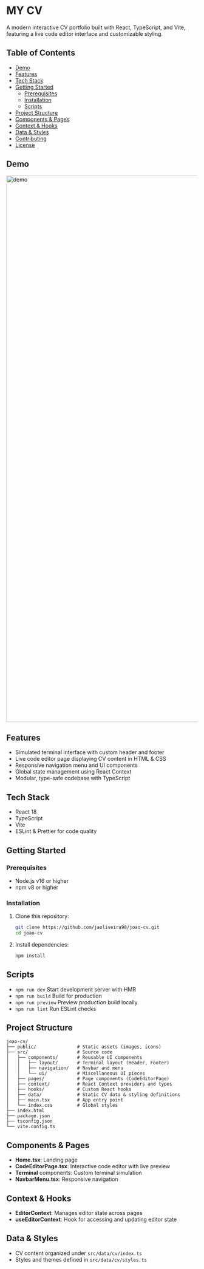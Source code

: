 # MY CV

A modern interactive CV portfolio built with React, TypeScript, and Vite, featuring a live code editor interface and customizable styling.

## Table of Contents

- [Demo](#demo)
- [Features](#features)
- [Tech Stack](#tech-stack)
- [Getting Started](#getting-started)
  - [Prerequisites](#prerequisites)
  - [Installation](#installation)
  - [Scripts](#scripts)
- [Project Structure](#project-structure)
- [Components & Pages](#components--pages)
- [Context & Hooks](#context--hooks)
- [Data & Styles](#data--styles)
- [Contributing](#contributing)
- [License](#license)

## Demo

<img width="2560" height="1440" alt="demo" src="https://github.com/user-attachments/assets/13e1dc6d-fe67-42a8-9a13-eceeb43554e8" />

## Features

- Simulated terminal interface with custom header and footer
- Live code editor page displaying CV content in HTML & CSS
- Responsive navigation menu and UI components
- Global state management using React Context
- Modular, type-safe codebase with TypeScript

## Tech Stack

- React 18
- TypeScript
- Vite
- ESLint & Prettier for code quality

## Getting Started

### Prerequisites

- Node.js v16 or higher
- npm v8 or higher

### Installation

1. Clone this repository:
   ```bash
   git clone https://github.com/jaoliveira98/joao-cv.git
   cd joao-cv
   ```
2. Install dependencies:
   ```bash
   npm install
   ```

## Scripts

- `npm run dev` Start development server with HMR
- `npm run build` Build for production
- `npm run preview` Preview production build locally
- `npm run lint` Run ESLint checks

## Project Structure

```plaintext
joao-cv/
├── public/               # Static assets (images, icons)
├── src/                  # Source code
│   ├── components/       # Reusable UI components
│   │   ├── layout/       # Terminal layout (Header, Footer)
│   │   ├── navigation/   # Navbar and menu
│   │   └── ui/           # Miscellaneous UI pieces
│   ├── pages/            # Page components (CodeEditorPage)
│   ├── context/          # React Context providers and types
│   ├── hooks/            # Custom React hooks
│   ├── data/             # Static CV data & styling definitions
│   ├── main.tsx          # App entry point
│   └── index.css         # Global styles
├── index.html
├── package.json
├── tsconfig.json
└── vite.config.ts
```

## Components & Pages

- **Home.tsx**: Landing page
- **CodeEditorPage.tsx**: Interactive code editor with live preview
- **Terminal** components: Custom terminal simulation
- **NavbarMenu.tsx**: Responsive navigation

## Context & Hooks

- **EditorContext**: Manages editor state across pages
- **useEditorContext**: Hook for accessing and updating editor state

## Data & Styles

- CV content organized under `src/data/cv/index.ts`
- Styles and themes defined in `src/data/cv/styles.ts`
